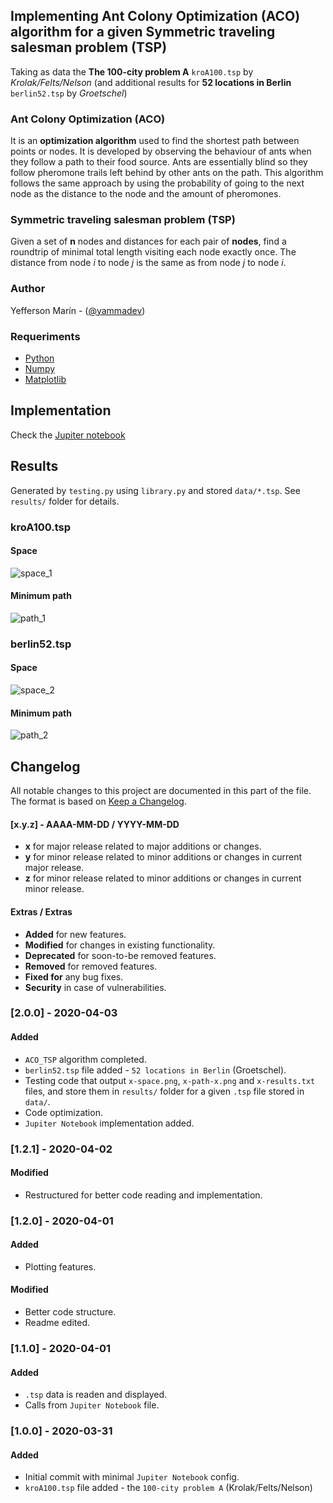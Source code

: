 ## Implementing Ant Colony Optimization (ACO) algorithm for a given Symmetric traveling salesman problem (TSP)
Taking as data the **The 100-city problem A** `kroA100.tsp` by *Krolak/Felts/Nelson* (and additional results for **52 locations in Berlin** `berlin52.tsp` by *Groetschel*)

### Ant Colony Optimization (ACO)
It is an **optimization algorithm** used to find the shortest path between points or nodes. It is developed by observing the behaviour of ants when they follow a path to their food source. Ants are essentially blind so they follow pheromone trails left behind by other ants on the path. This algorithm follows the same approach by using the probability of going to the next node as the distance to the node and the amount of pheromones.

### Symmetric traveling salesman problem (TSP)
Given a set of **n** nodes and distances for each pair of **nodes**, find a roundtrip of minimal total length visiting each node exactly once. The distance from node *i* to node *j* is the same as from node *j* to node *i*.

### Author
Yefferson Marí­n - ([@yammadev](https://github.com/yammadev))

### Requeriments
* [Python](python.org)
* [Numpy](numpy.org)
* [Matplotlib](matplotlib.org)

## Implementation
Check the [Jupiter notebook](aco-tsp.ipynb)

## Results
Generated by `testing.py` using `library.py` and stored `data/*.tsp`. See `results/` folder for details.

### kroA100.tsp
#### Space
![space_1](results/kroA100-space.png)

#### Minimum path
![path_1](results/kroA100-path-1.png)

### berlin52.tsp
#### Space
![space_2](results/berlin52-space.png)

#### Minimum path
![path_2](results/berlin52-path-1.png)

## Changelog
All notable changes to this project are documented in this part of the file. The format is based on [Keep a Changelog](http://keepachangelog.com/).

#### [x.y.z] - AAAA-MM-DD / YYYY-MM-DD
- **x** for major release related to major additions or changes.
- **y** for minor release related to minor additions or changes in current major release.
- **z** for minor release related to minor additions or changes in current minor release.

#### Extras / Extras
- **Added** for new features.
- **Modified** for changes in existing functionality.
- **Deprecated** for soon-to-be removed features.
- **Removed** for removed features.
- **Fixed for** any bug fixes.
- **Security** in case of vulnerabilities.

### [2.0.0] - 2020-04-03
#### Added
- `ACO_TSP` algorithm completed.
- `berlin52.tsp` file added - `52 locations in Berlin` (Groetschel).
- Testing code that output `x-space.png`, `x-path-x.png` and `x-results.txt` files, and store them in `results/` folder for a given `.tsp` file stored in `data/`.
- Code optimization.
- `Jupiter Notebook` implementation added.

### [1.2.1] - 2020-04-02
#### Modified
- Restructured for better code reading and implementation.

### [1.2.0] - 2020-04-01
#### Added
- Plotting features.

#### Modified
- Better code structure.
- Readme edited.

### [1.1.0] - 2020-04-01
#### Added
- `.tsp` data is readen and displayed.
- Calls from `Jupiter Notebook` file.

### [1.0.0] - 2020-03-31
#### Added
- Initial commit with minimal `Jupiter Notebook` config.
- `kroA100.tsp` file added - the `100-city problem A` (Krolak/Felts/Nelson)
